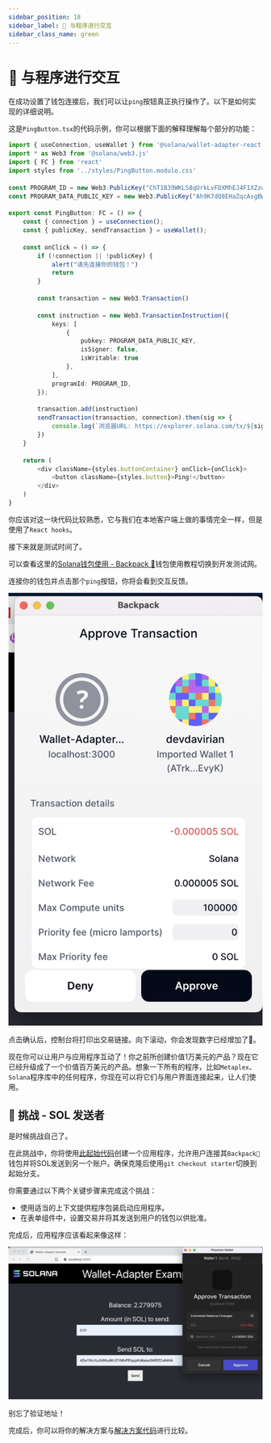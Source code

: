 ```yaml
---
sidebar_position: 18
sidebar_label: 🦺 与程序进行交互
sidebar_class_name: green
---
```


# 🦺 与程序进行交互

在成功设置了钱包连接后，我们可以让`ping`按钮真正执行操作了。以下是如何实现的详细说明。

这是`PingButton.tsx`的代码示例，你可以根据下面的解释理解每个部分的功能：

```ts
import { useConnection, useWallet } from '@solana/wallet-adapter-react';
import * as Web3 from '@solana/web3.js'
import { FC } from 'react'
import styles from '../styles/PingButton.module.css'

const PROGRAM_ID = new Web3.PublicKey("ChT1B39WKLS8qUrkLvFDXMhEJ4F1XZzwUNHUt4AU9aVa")
const PROGRAM_DATA_PUBLIC_KEY = new Web3.PublicKey("Ah9K7dQ8EHaZqcAsgBW8w37yN2eAy3koFmUn4x3CJtod")

export const PingButton: FC = () => {
	const { connection } = useConnection();
	const { publicKey, sendTransaction } = useWallet();

	const onClick = () => {
		if (!connection || !publicKey) {
			alert("请先连接你的钱包！")
			return
		}

		const transaction = new Web3.Transaction()

		const instruction = new Web3.TransactionInstruction({
			keys: [
				{
					pubkey: PROGRAM_DATA_PUBLIC_KEY,
					isSigner: false,
					isWritable: true
				},
			],
			programId: PROGRAM_ID,
		});

		transaction.add(instruction)
		sendTransaction(transaction, connection).then(sig => {
			console.log(`浏览器URL: https://explorer.solana.com/tx/${sig}?cluster=devnet`)
		})
	}

	return (
		<div className={styles.buttonContainer} onClick={onClick}>
			<button className={styles.button}>Ping!</button>
		</div>
	)
}
```

你应该对这一块代码比较熟悉，它与我们在本地客户端上做的事情完全一样，但是使用了`React hooks`。

接下来就是测试时间了。

可以查看这里的[Solana钱包使用 - Backpack 🎒](../../wallet-usage/README.md)钱包使用教程切换到开发测试网。

连接你的钱包并点击那个`ping`按钮，你将会看到交互反馈。

![](./img/new-backpack.png)

点击确认后，控制台将打印出交易链接。向下滚动，你会发现数字已经增加了🚀。

现在你可以让用户与应用程序互动了！你之前所创建价值1万美元的产品？现在它已经升级成了一个价值百万美元的产品。想象一下所有的程序，比如`Metaplex`、`Solana`程序库中的任何程序，你现在可以将它们与用户界面连接起来，让人们使用。

## 🚢 挑战 - SOL 发送者

是时候挑战自己了。

在此挑战中，你将使用[此起始代码](https://github.com/RustyCab/solana-send-sol-frontend)创建一个应用程序，允许用户连接其`Backpack🎒`钱包并将SOL发送到另一个账户。确保克隆后使用`git checkout starter`切换到起始分支。

你需要通过以下两个关键步骤来完成这个挑战：
- 使用适当的上下文提供程序包装启动应用程序。
- 在表单组件中，设置交易并将其发送到用户的钱包以供批准。

完成后，应用程序应该看起来像这样：

![](./img/upload_2.png)

别忘了验证地址！

完成后，你可以将你的解决方案与[解决方案代码](https://github.com/RustyCab/solana-send-sol-frontend)进行比较。
